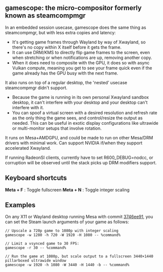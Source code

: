 ## gamescope: the micro-compositor formerly known as steamcompmgr

In an embedded session usecase, gamescope does the same thing as steamcompmgr, but with less extra copies and latency:

 - It's getting game frames through Wayland by way of Xwayland, so there's no copy within X itself before it gets the frame.
 - It can use DRM/KMS to directly flip game frames to the screen, even when stretching or when notifications are up, removing another copy.
 - When it does need to composite with the GPU, it does so with async Vulkan compute, meaning you get to see your frame quick even if the game already has the GPU busy with the next frame.

It also runs on top of a regular desktop, the 'nested' usecase steamcompmgr didn't support.

 - Because the game is running in its own personal Xwayland sandbox desktop, it can't interfere with your desktop and your desktop can't interfere with it. 
 - You can spoof a virtual screen with a desired resolution and refresh rate as the only thing the game sees, and control/resize the output as needed. This can be useful in exotic display configurations like ultrawide or multi-monitor setups that involve rotation.

It runs on Mesa+AMDGPU, and could be made to run on other Mesa/DRM drivers with minimal work. Can support NVIDIA if/when they support accelerated Xwayland.

If running RadeonSI clients, currently have to set R600_DEBUG=nodcc, or corruption will be observed until the stack picks up DRM modifiers support.

## Keyboard shortcuts

**Meta + F** : Toggle fullscreen
**Meta + N** : Toggle integer scaling

## Examples

On any X11 or Wayland desktop running Mesa with commit [3746ee91](https://gitlab.freedesktop.org/mesa/mesa/commit/3746ee912f4d068479c46ff18cb072b7624c60b0), you can set the Steam launch arguments of your game as follows:


```
// Upscale a 720p game to 1080p with integer scaling
gamescope -w 1280 -h 720 -W 1920 -H 1080 -- %command%
```

```
// Limit a vsynced game to 30 FPS:
gamescope -r 30 -- %command%
```

```
// Run the game at 1080p, but scale output to a fullscreen 3440×1440 pillarboxed ultrawide window
gamescope -w 1920 -h 1080 -W 3440 -H 1440 -b -- %command%
```
